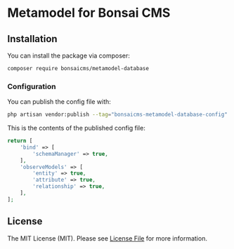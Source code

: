 # Metamodel for Bonsai CMS

## Installation

You can install the package via composer:

```bash
composer require bonsaicms/metamodel-database
```

### Configuration

You can publish the config file with:

```bash
php artisan vendor:publish --tag="bonsaicms-metamodel-database-config"
```

This is the contents of the published config file:

```php
return [
    'bind' => [
        'schemaManager' => true,
    ],
    'observeModels' => [
        'entity' => true,
        'attribute' => true,
        'relationship' => true,
    ],
];
```

## License

The MIT License (MIT). Please see [License File](LICENSE.md) for more information.

